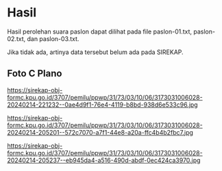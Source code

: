 # Hasil

Hasil perolehan suara paslon dapat dilihat pada file paslon-01.txt, paslon-02.txt, dan paslon-03.txt.

Jika tidak ada, artinya data tersebut belum ada pada SIREKAP.

## Foto C Plano

https://sirekap-obj-formc.kpu.go.id/3707/pemilu/ppwp/31/73/03/10/06/3173031006028-20240214-221232--0ae4d9f1-76e4-4119-b8bd-938d6e533c96.jpg

https://sirekap-obj-formc.kpu.go.id/3707/pemilu/ppwp/31/73/03/10/06/3173031006028-20240214-205201--572c7070-a7f1-44e8-a20a-ffc4b4b2fbc7.jpg

https://sirekap-obj-formc.kpu.go.id/3707/pemilu/ppwp/31/73/03/10/06/3173031006028-20240214-205237--eb945da4-a516-490d-abdf-0ec424ca3970.jpg
